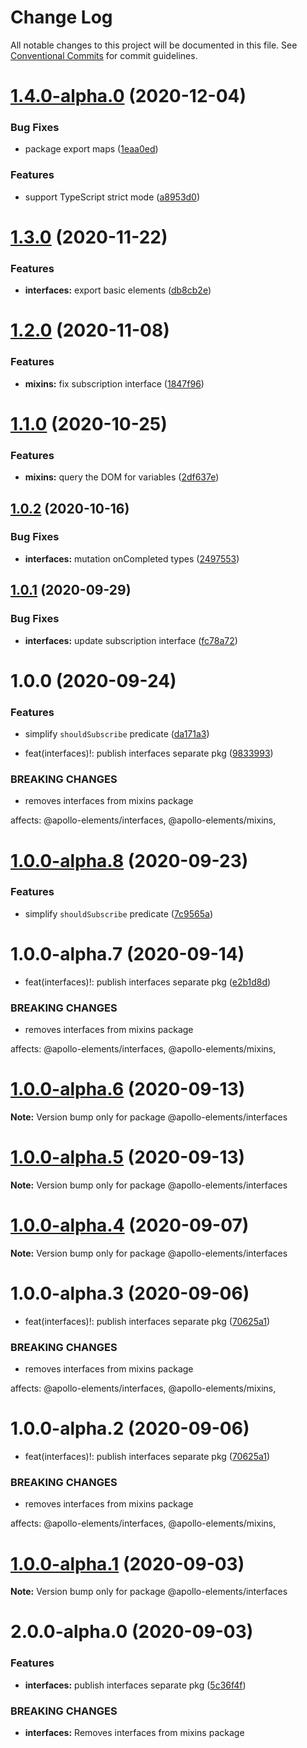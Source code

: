 # Change Log

All notable changes to this project will be documented in this file.
See [Conventional Commits](https://conventionalcommits.org) for commit guidelines.

# [1.4.0-alpha.0](https://github.com/apollo-elements/apollo-elements/compare/@apollo-elements/interfaces@1.3.0...@apollo-elements/interfaces@1.4.0-alpha.0) (2020-12-04)


### Bug Fixes

* package export maps ([1eaa0ed](https://github.com/apollo-elements/apollo-elements/commit/1eaa0eda5d329b7c7efdf732b63599b912eb8fc8))


### Features

* support TypeScript strict mode ([a8953d0](https://github.com/apollo-elements/apollo-elements/commit/a8953d08d8e050d9ad4e5b9728a7ed44fcc18fa8))





# [1.3.0](https://github.com/apollo-elements/apollo-elements/compare/@apollo-elements/interfaces@1.2.0...@apollo-elements/interfaces@1.3.0) (2020-11-22)


### Features

* **interfaces:** export basic elements ([db8cb2e](https://github.com/apollo-elements/apollo-elements/commit/db8cb2e6a7fe6e2728d38d8723ef8198e4b16d1c))





# [1.2.0](https://github.com/apollo-elements/apollo-elements/compare/@apollo-elements/interfaces@1.1.0...@apollo-elements/interfaces@1.2.0) (2020-11-08)


### Features

* **mixins:** fix subscription interface ([1847f96](https://github.com/apollo-elements/apollo-elements/commit/1847f96f6f237f99d43bad30b57cd4616131ae49))





# [1.1.0](https://github.com/apollo-elements/apollo-elements/compare/@apollo-elements/interfaces@1.0.2...@apollo-elements/interfaces@1.1.0) (2020-10-25)


### Features

* **mixins:** query the DOM for variables ([2df637e](https://github.com/apollo-elements/apollo-elements/commit/2df637e1babd35b5e0dc3af9d2de11f03e920938))





## [1.0.2](https://github.com/apollo-elements/apollo-elements/compare/@apollo-elements/interfaces@1.0.1...@apollo-elements/interfaces@1.0.2) (2020-10-16)


### Bug Fixes

* **interfaces:** mutation onCompleted types ([2497553](https://github.com/apollo-elements/apollo-elements/commit/24975537710bbcf41dc29ac81ebe457433a0ebe7))





## [1.0.1](https://github.com/apollo-elements/apollo-elements/compare/@apollo-elements/interfaces@1.0.0...@apollo-elements/interfaces@1.0.1) (2020-09-29)


### Bug Fixes

* **interfaces:** update subscription interface ([fc78a72](https://github.com/apollo-elements/apollo-elements/commit/fc78a7287390a61e55513f4ff5a51591e9911dd7))





# 1.0.0 (2020-09-24)


### Features

* simplify `shouldSubscribe` predicate ([da171a3](https://github.com/apollo-elements/apollo-elements/commit/da171a3b2ea03401001020d1666af87c1e1e2ace))


* feat(interfaces)!: publish interfaces separate pkg ([9833993](https://github.com/apollo-elements/apollo-elements/commit/98339934a846b4a2330113c5d26d254d667fa637))


### BREAKING CHANGES

* removes interfaces from mixins package

affects: @apollo-elements/interfaces, @apollo-elements/mixins,





# [1.0.0-alpha.8](https://github.com/apollo-elements/apollo-elements/compare/@apollo-elements/interfaces@1.0.0-alpha.7...@apollo-elements/interfaces@1.0.0-alpha.8) (2020-09-23)


### Features

* simplify `shouldSubscribe` predicate ([7c9565a](https://github.com/apollo-elements/apollo-elements/commit/7c9565a38d2f0f812abd3a63085356d4cac02daf))





# 1.0.0-alpha.7 (2020-09-14)


* feat(interfaces)!: publish interfaces separate pkg ([e2b1d8d](https://github.com/apollo-elements/apollo-elements/commit/e2b1d8d14ba7157d0f618d98b6fdde87c8e8ee46))


### BREAKING CHANGES

* removes interfaces from mixins package

affects: @apollo-elements/interfaces, @apollo-elements/mixins,





# [1.0.0-alpha.6](https://github.com/apollo-elements/apollo-elements/compare/@apollo-elements/interfaces@1.0.0-alpha.4...@apollo-elements/interfaces@1.0.0-alpha.6) (2020-09-13)

**Note:** Version bump only for package @apollo-elements/interfaces





# [1.0.0-alpha.5](https://github.com/apollo-elements/apollo-elements/compare/@apollo-elements/interfaces@1.0.0-alpha.4...@apollo-elements/interfaces@1.0.0-alpha.5) (2020-09-13)

**Note:** Version bump only for package @apollo-elements/interfaces





# [1.0.0-alpha.4](https://github.com/apollo-elements/apollo-elements/compare/@apollo-elements/interfaces@1.0.0-alpha.3...@apollo-elements/interfaces@1.0.0-alpha.4) (2020-09-07)

**Note:** Version bump only for package @apollo-elements/interfaces





# 1.0.0-alpha.3 (2020-09-06)


* feat(interfaces)!: publish interfaces separate pkg ([70625a1](https://github.com/apollo-elements/apollo-elements/commit/70625a18dfe761ca02bee34bdcb4b0d643b41f9e))


### BREAKING CHANGES

* removes interfaces from mixins package

affects: @apollo-elements/interfaces, @apollo-elements/mixins,





# 1.0.0-alpha.2 (2020-09-06)


* feat(interfaces)!: publish interfaces separate pkg ([70625a1](https://github.com/apollo-elements/apollo-elements/commit/70625a18dfe761ca02bee34bdcb4b0d643b41f9e))


### BREAKING CHANGES

* removes interfaces from mixins package

affects: @apollo-elements/interfaces, @apollo-elements/mixins,





# [1.0.0-alpha.1](https://github.com/apollo-elements/apollo-elements/compare/@apollo-elements/interfaces@2.0.0-alpha.0...@apollo-elements/interfaces@1.0.0-alpha.1) (2020-09-03)

**Note:** Version bump only for package @apollo-elements/interfaces





# 2.0.0-alpha.0 (2020-09-03)


### Features

* **interfaces:** publish interfaces separate pkg ([5c36f4f](https://github.com/apollo-elements/apollo-elements/commit/5c36f4f62c42790044db1bd1847c60f736557b01))


### BREAKING CHANGES

* **interfaces:** Removes interfaces from mixins package
